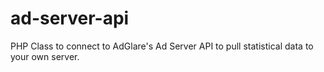 # ad-server-api
PHP Class to connect to AdGlare's Ad Server API to pull statistical data to your own server.
